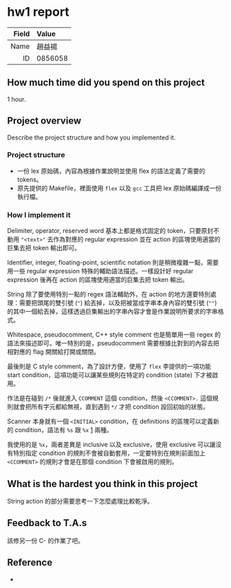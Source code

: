 # hw1 report

|Field|Value|
|-:|:-|
|Name|趙益揚|
|ID|0856058|

## How much time did you spend on this project

1 hour.

## Project overview

Describe the project structure and how you implemented it.

### Project structure

- 一份 lex 原始碼，內容為根據作業說明並使用 flex 的語法定義了需要的 tokens。
- 原先提供的 Makefile，裡面使用 `flex` 以及 `gcc` 工具把 lex 原始碼編譯成一份執行檔。

### How I implement it

Delimiter, operator, reserved word 基本上都是格式固定的 token，只要原封不動用 `"<text>"` 去作為對應的 regular expression 並在 action 的區塊使用適當的巨集去把 token 輸出即可。

Identifier, integer, floating-point, scientific notation 則是稍微複雜一點，需要用一些 regular expression 特殊的輔助語法描述。一樣設計好 regular expression 後再在 action 的區塊使用適當的巨集去把 token 輸出。

String 除了要使用特別一點的 regex 語法輔助外，在 action 的地方還要特別處理：需要把頭尾的雙引號 (`"`) 給丟掉，以及把被當成字串本身內容的雙引號 (`""`) 的其中一個給丟掉，這樣透過巨集輸出的字串內容才會是作業說明所要求的字串格式。

Whitespace, pseudocomment, C++ style comment 也是簡單用一些 regex 的語法來描述即可。唯一特別的是，pseudocomment 需要根據比對到的內容去把相對應的 flag 開關給打開或關閉。

最後則是 C style comment，為了設計方便，使用了 `flex` 李提供的一項功能 start condition，這項功能可以讓某些規則在特定的 condition (state) 下才被啟用。

作法是在碰到 `/*` 後就進入 `CCOMMENT` 這個 condition，然後 `<CCOMMENT>.` 這個規則就會把所有字元都給無視，直到遇到 `*/` 才把 condition 設回初始的狀態。

Scanner 本身就有一個 `<INITIAL>` condition，在 definitions 的區塊可以定義新的 condition，語法有 `%s` 跟 `%x` [1] 兩種。

我使用的是 `%x`，兩者差異是 inclusive 以及 exclusive，使用 exclusive 可以讓沒有特別指定 condition 的規則不會被自動套用，一定要特別在規則前面加上 `<CCOMMENT>` 的規則才會是在那個 condition 下會被啟用的規則。

## What is the hardest you think in this project

String action 的部分需要思考一下怎麼處理比較乾淨。

## Feedback to T.A.s

該修另一份 C- 的作業了吧。

## Reference

- [1]: https://westes.github.io/flex/manual/Start-Conditions.html#Start-Conditions
